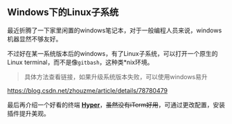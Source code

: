 ## Windows下的Linux子系统

最近折腾了一下家里闲置的windows笔记本，对于一般编程人员来说，windows机器显然不够友好。

不过好在某一系统版本后的windows，有了Linux子系统，可以打开一个原生的Linux terminal，而不是像`gitbash`，这种类*nix环境。

> 具体方法查看链接，如果升级系统版本失败，可以使用windows易升

https://blog.csdn.net/zhouzme/article/details/78780479

最后再介绍一个好看的终端 **[Hyper](https://hyper.is/)**，~~虽然没有iTerm好用~~，可通过更改配置，安装插件提升美观。

